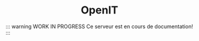 <div align="center">
  <h1>OpenIT</h1>
</div>

::: warning WORK IN PROGRESS
Ce serveur est en cours de documentation!
:::